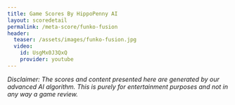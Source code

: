 ```yaml
---
title: Game Scores By HippoPenny AI
layout: scoredetail
permalink: /meta-score/funko-fusion
header:
  teaser: /assets/images/funko-fusion.jpg
  video:
    id: UsgMx0J3QxQ
    provider: youtube
---
```

*Disclaimer: The scores and content presented here are generated by our advanced AI algorithm. This is purely for entertainment purposes and not in any way a game review.*
